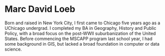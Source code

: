 # Marc David Loeb

Born and raised in New York City, I first came to Chicago five years ago as a UChicago undergrad. I completed my BA in Geography, History and Public Policy, with a broad focus on the post-WWII suburbanization of the United States. Before commencing the MSCAPP program last school year, I had some background in GIS, but lacked a broad foundation in computer or data science.
